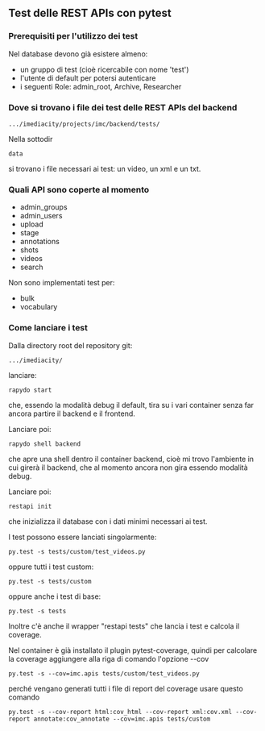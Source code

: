 ## Test delle REST APIs con pytest


### Prerequisiti per l'utilizzo dei test

Nel database devono già esistere almeno:
- un gruppo di test (cioè ricercabile con nome 'test')
- l'utente di default per potersi autenticare
- i seguenti Role: admin_root, Archive, Researcher

### Dove si trovano i file dei test delle REST APIs del backend

```
.../imediacity/projects/imc/backend/tests/
```

Nella sottodir 
```
data
```
si trovano i file necessari ai test: un video, un xml e un txt.


### Quali API sono coperte al momento
- admin_groups
- admin_users
- upload
- stage
- annotations
- shots
- videos
- search

Non sono implementati test per:
- bulk
- vocabulary


### Come lanciare i test

Dalla directory root del repository git:
```
.../imediacity/
```

lanciare:
```
rapydo start
```
che, essendo la modalità debug il default, tira su i vari container senza far ancora partire il backend e il frontend.

Lanciare poi:
```
rapydo shell backend
```
che apre una shell dentro il container backend, cioè mi trovo l'ambiente in cui girerà il backend, che al momento ancora non gira essendo modalità debug.

Lanciare poi:
```
restapi init
```
che inizializza il database con i dati minimi necessari ai test.

I test possono essere lanciati singolarmente:
```
py.test -s tests/custom/test_videos.py
```
oppure tutti i test custom:
```
py.test -s tests/custom
```
oppure anche i test di base:
```
py.test -s tests
```
Inoltre c'è anche il wrapper "restapi tests" che lancia i test e calcola il coverage.


Nel container è già installato il plugin pytest-coverage, quindi per calcolare la coverage 
aggiungere alla riga di comando l'opzione --cov
```
py.test -s --cov=imc.apis tests/custom/test_videos.py
```
perché vengano generati tutti i file di report del coverage usare questo comando
```
py.test -s --cov-report html:cov_html --cov-report xml:cov.xml --cov-report annotate:cov_annotate --cov=imc.apis tests/custom
```
